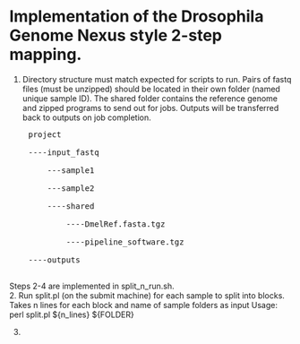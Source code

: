 # Implementation of the Drosophila Genome Nexus style 2-step mapping.

 1. Directory structure must match expected for scripts to run. 
	Pairs of fastq files (must be unzipped) should be located in their own folder (named unique sample ID).
	The shared folder contains the reference genome and zipped programs to send out for jobs.
	Outputs will be transferred back to outputs on job completion.

<pre>
	project<br/>
	----input_fastq<br/>
		---sample1<br/>
		---sample2<br/>
		----shared<br/>
			----DmelRef.fasta.tgz<br/>
			----pipeline_software.tgz<br/>	
	----outputs<br/>
</pre>

 Steps 2-4 are implemented in split_n_run.sh.<br/>
 2. Run split.pl (on the submit machine) for each sample to split into blocks. 
    Takes n lines for each block and name of sample folders as input
	Usage:  perl split.pl ${n_lines} ${FOLDER}

3.




